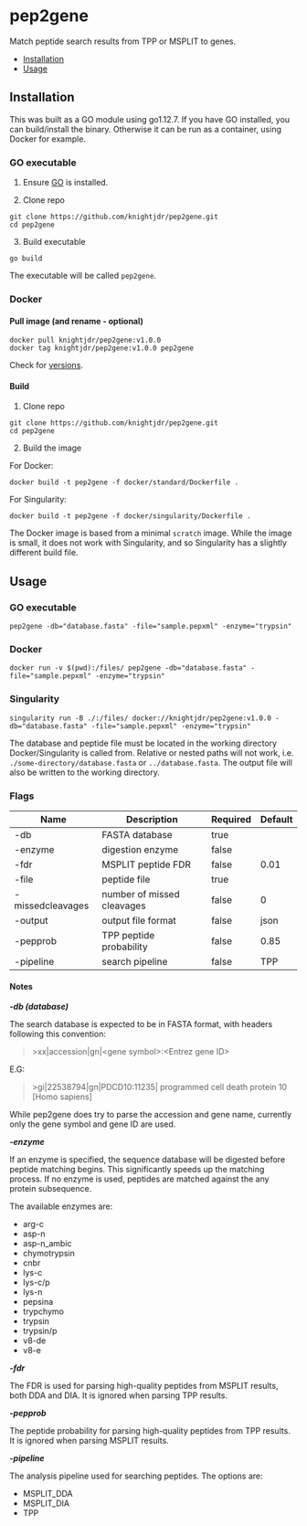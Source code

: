 # pep2gene

Match peptide search results from TPP or MSPLIT to genes.

* [Installation](#installation)
* [Usage](#usage)

## Installation

This was built as a GO module using go1.12.7. If you have GO installed, you can build/install the binary.
Otherwise it can be run as a container, using Docker for example.

### GO executable

1. Ensure [GO](https://golang.org/doc/install) is installed.

2. Clone repo
```
git clone https://github.com/knightjdr/pep2gene.git
cd pep2gene
```

3. Build executable
```
go build
```

The executable will be called `pep2gene`.

### Docker

#### Pull image (and rename - optional)

```
docker pull knightjdr/pep2gene:v1.0.0
docker tag knightjdr/pep2gene:v1.0.0 pep2gene
```

Check for [versions](https://cloud.docker.com/repository/registry-1.docker.io/knightjdr/pep2gene/tags).

#### Build

1. Clone repo
```
git clone https://github.com/knightjdr/pep2gene.git
cd pep2gene
```

2. Build the image

For Docker:

```
docker build -t pep2gene -f docker/standard/Dockerfile .
```

For Singularity:

```
docker build -t pep2gene -f docker/singularity/Dockerfile .
```

The Docker image is based from a minimal `scratch` image. While the image is small, it does not work with Singularity, and so Singularity has a slightly different build file.

## Usage

### GO executable

```
pep2gene -db="database.fasta" -file="sample.pepxml" -enzyme="trypsin"
```

### Docker

```
docker run -v $(pwd):/files/ pep2gene -db="database.fasta" -file="sample.pepxml" -enzyme="trypsin"
```

### Singularity

```
singularity run -B ./:/files/ docker://knightjdr/pep2gene:v1.0.0 -db="database.fasta" -file="sample.pepxml" -enzyme="trypsin"
```

The database and peptide file must be located in the working directory Docker/Singularity is called from. Relative or nested paths will not work, i.e. `./some-directory/database.fasta` or `../database.fasta`. The output file will also be written to the working directory.

### Flags

| Name | Description | Required | Default |
|------|-------------|----------|---------|
| -db | FASTA database | true | |
| -enzyme | digestion enzyme | false | |
| -fdr | MSPLIT peptide FDR | false | 0.01 |
| -file | peptide file | true | |
| -missedcleavages | number of missed cleavages | false | 0 |
| -output | output file format | false | json |
| -pepprob | TPP peptide probability | false | 0.85 |
| -pipeline | search pipeline | false | TPP |

#### Notes

**_-db (database)_**

The search database is expected to be in FASTA format, with headers following this convention:
> \>xx|accession|gn|\<gene symbol>:\<Entrez gene ID>

E.G:

> \>gi|22538794|gn|PDCD10:11235| programmed cell death protein 10 [Homo sapiens]

While pep2gene does try to parse the accession and gene name, currently only the gene symbol and gene ID are used.

**_-enzyme_**

If an enzyme is specified, the sequence database will be digested before peptide matching begins. This significantly speeds up the matching process. If no enzyme is used, peptides are matched against the any protein subsequence.

The available enzymes are:
* arg-c
* asp-n
* asp-n_ambic
* chymotrypsin
* cnbr
* lys-c
* lys-c/p
* lys-n
* pepsina
* trypchymo
* trypsin
* trypsin/p
* v8-de
* v8-e

**_-fdr_**

The FDR is used for parsing high-quality peptides from MSPLIT results, both DDA and DIA. It is ignored when parsing TPP results.

**_-pepprob_**

The peptide probability for parsing high-quality peptides from TPP results. It is ignored when parsing MSPLIT results.

**_-pipeline_**

The analysis pipeline used for searching peptides. The options are:
* MSPLIT_DDA
* MSPLIT_DIA
* TPP
